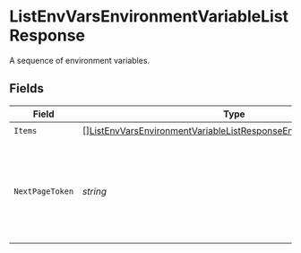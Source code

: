 # ListEnvVarsEnvironmentVariableListResponse

A sequence of environment variables.


## Fields

| Field                                                                                                                                                               | Type                                                                                                                                                                | Required                                                                                                                                                            | Description                                                                                                                                                         |
| ------------------------------------------------------------------------------------------------------------------------------------------------------------------- | ------------------------------------------------------------------------------------------------------------------------------------------------------------------- | ------------------------------------------------------------------------------------------------------------------------------------------------------------------- | ------------------------------------------------------------------------------------------------------------------------------------------------------------------- |
| `Items`                                                                                                                                                             | [][ListEnvVarsEnvironmentVariableListResponseEnvironmentVariablePair](../../models/operations/listenvvarsenvironmentvariablelistresponseenvironmentvariablepair.md) | :heavy_check_mark:                                                                                                                                                  | N/A                                                                                                                                                                 |
| `NextPageToken`                                                                                                                                                     | *string*                                                                                                                                                            | :heavy_check_mark:                                                                                                                                                  | A token to pass as a `page-token` query parameter to return the next page of results.                                                                               |